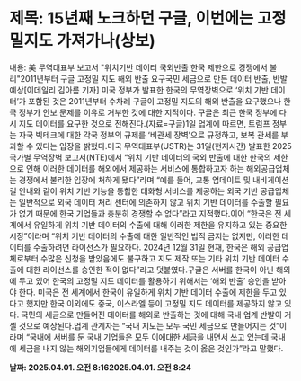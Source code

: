 # **제목: 15년째 노크하던 구글, 이번에는 고정밀지도 가져가나(상보)**

  내용: 美 무역대표부 보고서 "위치기반 데이터 국외반출 한국 제한으로 경쟁에서 불리"2011년부터 구글 고정밀 지도 해외 반출 요구국민 세금으로 만든 데이터 반출, 반발 예상[이데일리 김아름 기자] 미국 정부가 발표한 한국의 무역장벽으로 ‘위치 기반 데이터’가 포함된 것은 2011년부터 수차례 구글이 고정밀 지도의 해외 반출을 요구했으나 한국 정부가 안보 문제를 이유로 거부한 것에 대한 지적이다. 구글은 최근 한국 정부에 다시 지도 데이터를 요구한 것으로 전해진다.(자료=구글)1일 업계에 따르면, 트럼프 정부는 자국 빅테크에 대한 각국 정부의 규제를 ‘비관세 장벽’으로 규정하고, 보복 관세를 부과할 수 있다는 입장을 밝혔다.미국 무역대표부(USTR)는 31일(현지시간) 발표한 2025 국가별 무역장벽 보고서(NTE)에서 “위치 기반 데이터의 국외 반출에 대한 한국의 제한으로 인해 이러한 데이터를 해외에서 제공하는 서비스에 통합하고자 하는 해외공급업체는 경쟁에서 불리한 입장에 처하게 됐다”라며 “예를 들어, 교통 업데이트 및 내비게이션 길 안내와 같이 위치 기반 기능을 통합한 대화형 서비스를 제공하는 외국 기반 공급업체는 일반적으로 외국 데이터 처리 센터에 의존하지 않고 위치 기반 데이터를 수출할 필요가 없기 때문에 한국 기업들과 충분히 경쟁할 수 없다”라고 지적했다.이어 “한국은 전 세계에서 유일하게 위치 기반 데이터의 수출에 대해 이러한 제한을 유지하고 있는 중요한 시장”이라며 “위치 기반 데이터의 수출에 대한 일반적인 법적 금지는 없지만, 이러한 데이터를 수출하려면 라이선스가 필요하다. 2024년 12월 31일 현재, 한국은 해외 공급업체로부터 수많은 신청을 받았음에도 불구하고 지도 제작 또는 기타 위치 기반 데이터 수출에 대한 라이선스를 승인한 적이 없다”라고 덧붙였다.구글은 서버를 한국이 아닌 해외에 두고 있어 한국의 고정밀 지도 데이터를 활용하기 위해서는 ‘해외 반출’ 승인을 받아야 한다. 미국은 전 세계에서 한국이 유일하게 위치 기반 데이터 수출에 제한을 두고 있다고 했지만 한국 이외에도 중국, 이스라엘 등이 고정밀 지도 데이터를 제공하지 않고 있다. 국민의 세금으로 만들어진 데이터를 해외로 반출하는 것에 대해 국내 업계 반발이 거셀 것으로 예상된다.업계 관계자는 “국내 지도는 모두 국민 세금으로 만들어지는 것”이라며 “국내에 서버를 둔 국내 기업들은 모두 이에대한 세금을 내면서 쓰고 있는데 국내에 세금을 내지 않는 해외기업들에게 데이터를 내주는 것이 옳은 것인가”라고 말했다.

  **날짜: 2025.04.01. 오전 8:162025.04.01. 오전 8:24**
